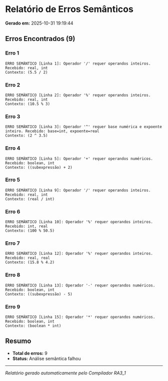# Relatório de Erros Semânticos

**Gerado em:** 2025-10-31 19:19:44

##  Erros Encontrados (9)

### Erro 1
```
ERRO SEMÂNTICO [Linha 1]: Operador '/' requer operandos inteiros. Recebido: real, int
Contexto: (5.5 / 2)
```

### Erro 2
```
ERRO SEMÂNTICO [Linha 2]: Operador '%' requer operandos inteiros. Recebido: real, int
Contexto: (10.5 % 3)
```

### Erro 3
```
ERRO SEMÂNTICO [Linha 3]: Operador '^' requer base numérica e expoente inteiro. Recebido: base=int, expoente=real
Contexto: (2 ^ 3.5)
```

### Erro 4
```
ERRO SEMÂNTICO [Linha 5]: Operador '+' requer operandos numéricos. Recebido: boolean, int
Contexto: ((subexpressão) + 2)
```

### Erro 5
```
ERRO SEMÂNTICO [Linha 9]: Operador '/' requer operandos inteiros. Recebido: real, int
Contexto: (real / int)
```

### Erro 6
```
ERRO SEMÂNTICO [Linha 10]: Operador '%' requer operandos inteiros. Recebido: int, real
Contexto: (100 % 50.5)
```

### Erro 7
```
ERRO SEMÂNTICO [Linha 12]: Operador '%' requer operandos inteiros. Recebido: real, real
Contexto: (15.8 % 4.2)
```

### Erro 8
```
ERRO SEMÂNTICO [Linha 13]: Operador '-' requer operandos numéricos. Recebido: boolean, int
Contexto: ((subexpressão) - 5)
```

### Erro 9
```
ERRO SEMÂNTICO [Linha 15]: Operador '*' requer operandos numéricos. Recebido: boolean, int
Contexto: (boolean * int)
```

## Resumo

- **Total de erros:** 9
- **Status:** Análise semântica falhou

---
*Relatório gerado automaticamente pelo Compilador RA3_1*